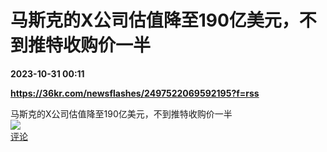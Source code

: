 # 马斯克的X公司估值降至190亿美元，不到推特收购价一半

**2023-10-31 00:11**

**https://36kr.com/newsflashes/2497522069592195?f=rss**

马斯克的X公司估值降至190亿美元，不到推特收购价一半  
![](https://img3.chouti.com/CHOUTI_20231031/30A4B0FCC106498BBFE0CED09E60BFD8_W480H480.jpeg)  
[评论](https://m.chouti.com/link/40455929)